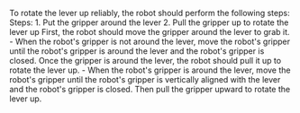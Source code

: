 To rotate the lever up reliably, the robot should perform the following steps:
    Steps:  1. Put the gripper around the lever  2. Pull the gripper up to rotate the lever up
    First, the robot should move the gripper around the lever to grab it.
    - When the robot's gripper is not around the lever, move the robot's gripper until the robot's gripper is around the lever and the robot's gripper is closed.
    Once the gripper is around the lever, the robot should pull it up to rotate the lever up.
    - When the robot's gripper is around the lever, move the robot's gripper until the robot's gripper is vertically aligned with the lever and the robot's gripper is closed. Then pull the gripper upward to rotate the lever up.